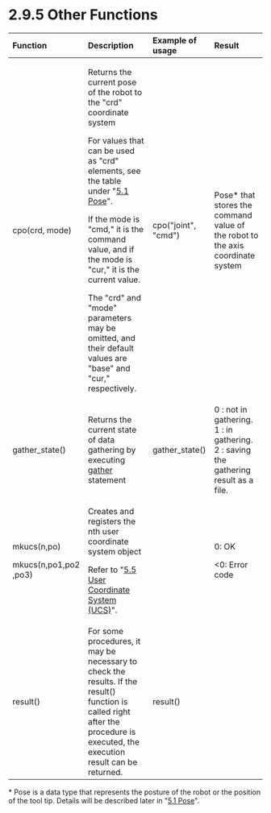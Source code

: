 # 2.9.5 Other Functions

<table>
  <thead>
    <tr>
      <th style="text-align:left">Function</th>
      <th style="text-align:left">Description</th>
      <th style="text-align:left">Example of usage</th>
      <th style="text-align:left">Result</th>
    </tr>
  </thead>
  <tbody>
    <tr>
      <td style="text-align:left">cpo(crd, mode)</td>
      <td style="text-align:left">
        <p>Returns the current pose of the robot to the "crd" coordinate
          system</p>
        <p>For values that can be used as "crd" elements, see the table
          under "<a href="../../5-moving-robot/1-pose.md">5.1 Pose</a>".</p>
        <p>If the mode is "cmd," it is the command value, and if the mode is "cur," it is the current value.</p>
        <p>The "crd" and "mode" parameters may be omitted,
          and their default values are "base" and "cur,"
          respectively.</p>
      </td>
      <td style="text-align:left">cpo("joint", "cmd")</td>
      <td style="text-align:left">Pose* that stores the command value of the robot to the axis coordinate
        system</td>
    </tr>
    <tr>
      <td style="text-align:left">gather_state()</td>
      <td style="text-align:left">Returns the current state of data gathering by executing <a href="../../10-etc/1-proc/1-gather.md">gather</a> statement</td>
      <td style="text-align:left">gather_state()</td>
      <td style="text-align:left">
        0 : not in gathering.<br>
        1 : in gathering.<br>
        2 : saving the gathering result as a file.
      </td>
    </tr>
    <tr>
      <td style="text-align:left">
        <p>mkucs(n,po)</p>
        <p>mkucs(n,po1,po2
          <br />,po3)</p>
      </td>
      <td style="text-align:left">
        <p>Creates and registers the nth user coordinate system object</p>
        <p>Refer to "<a href="../../5-moving-robot/5-ucs.md">5.5 User Coordinate System (UCS)</a>".</p>
      </td>
      <td style="text-align:left"></td>
      <td style="text-align:left">
        <p>0: OK</p>
        <p>&lt;0: Error code</p>
      </td>
    </tr>
    <tr>
      <td style="text-align:left">result()</td>
      <td style="text-align:left">For some procedures, it may be necessary to check the results. If the result() function is called right after the procedure is executed, the execution result can be returned.</td>
      <td style="text-align:left">result()</td>
      <td style="text-align:left"></td>
    </tr>
  </tbody>
</table>

\* Pose is a data type that represents the posture of the robot or the position of the tool tip. Details will be described later in "[5.1 Pose](../../5-moving-robot/1-pose.md)".

